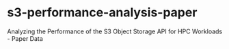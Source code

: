 # s3-performance-analysis-paper
Analyzing the Performance of the S3 Object Storage API for HPC Workloads - Paper Data

